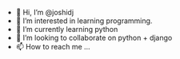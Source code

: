 - 👋 Hi, I’m @joshidj
- 👀 I’m interested in learning programming.
- 🌱 I’m currently learning python
- 💞️ I’m looking to collaborate on python + django
- 📫 How to reach me ...

<!---
joshidj/joshidj is a ✨ special ✨ repository because its `README.md` (this file) appears on your GitHub profile.
You can click the Preview link to take a look at your changes.
--->
